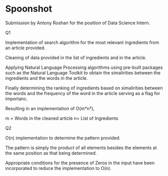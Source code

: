 # Spoonshot
Submission by Antony Roshan for the position of Data Science Intern.

Q1

Implementation of search algorithm for the most relevant ingredients from an article provided.

Cleaning of data provided in the list of ingredients and in the article.

Applying Natural Language Processing algorithms using pre-built packages such as the Natural Language Toolkit to obtain the simalirities between the ingredients and the words in the article.

Finally determining the ranking of ingredients based on simalirities between the words and the frequency of the word in the article serving as a flag for importanc.

Resulting in an implementation of O(m*n²),

m = Words in the cleaned article
n= List of Ingredients




Q2

O(n) implementation to determine the pattern provided.

The pattern is simply the product of all elements besides the elements at the same position as that being determined.

Appropriate conditions for the presence of Zeros in the input have been incorporated to reduce the implementation to O(n).



